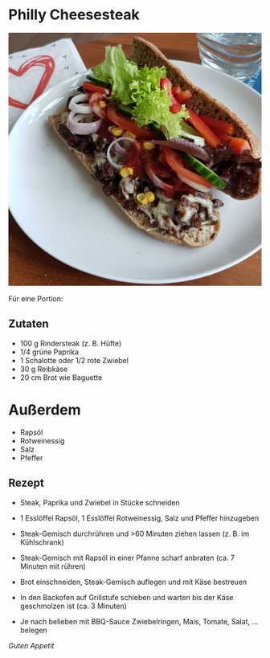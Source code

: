 # Philly Cheesesteak

![img](imgs/Philly_Cheesesteak.jpg)

Für eine Portion:

## Zutaten
- 100 g Rindersteak (z. B. Hüfte)
- 1/4 grüne Paprika
- 1 Schalotte oder 1/2 rote Zwiebel
- 30 g Reibkäse
- 20 cm Brot wie Baguette

# Außerdem
- Rapsöl
- Rotweinessig
- Salz
- Pfeffer


## Rezept
- Steak, Paprika und Zwiebel in Stücke schneiden

- 1 Esslöffel Rapsöl, 1 Esslöffel Rotweinessig, Salz und Pfeffer hinzugeben

- Steak-Gemisch durchrühren und >60 Minuten ziehen lassen (z. B. im Kühlschrank)

- Steak-Gemisch mit Rapsöl in einer Pfanne scharf anbraten (ca. 7 Minuten mit rühren)

- Brot einschneiden, Steak-Gemisch auflegen und mit Käse bestreuen

- In den Backofen auf Grillstufe schieben und warten bis der Käse geschmolzen ist (ca. 3 Minuten)

- Je nach belieben mit BBQ-Sauce Zwiebelringen, Mais, Tomate, Salat, ... belegen

*Guten Appetit*
